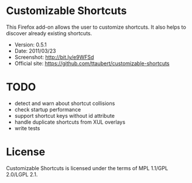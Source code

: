 # Customizable Shortcuts

This Firefox add-on allows the user to customize shortcuts. It also helps to
discover already existing shortcuts.

- Version: 0.5.1
- Date: 2011/03/23
- Screenshot: <http://bit.ly/e9WFSd>
- Official site: <https://github.com/ttaubert/customizable-shortcuts>

# TODO

* detect and warn about shortcut collisions
* check startup performance
* support shortcut keys without id attribute
* handle duplicate shortcuts from XUL overlays
* write tests

# License

Customizable Shortcuts is licensed under the terms of MPL 1.1/GPL 2.0/LGPL 2.1.
